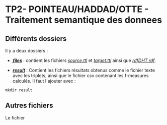 # TP2- POINTEAU/HADDAD/OTTE - Traitement semantique des donnees


## Différents dossiers

Il y a deux dossiers : 

 * [***files***](https://github.com/Gaby269/TP2-POINTEAU-HADDAD-OTTE_Traitement-semantique-des-donnees/tree/main/files) : contient les fichiers [_source.ttl_](https://github.com/Gaby269/TP2-POINTEAU-HADDAD-OTTE_Traitement-semantique-des-donnees/blob/main/files/source.ttl) et [_target.ttl_](https://github.com/Gaby269/TP2-POINTEAU-HADDAD-OTTE_Traitement-semantique-des-donnees/blob/main/files/target.ttl) ainsi que [_rdfDHT.rdf_](https://github.com/Gaby269/TP2-POINTEAU-HADDAD-OTTE_Traitement-semantique-des-donnees/blob/main/files/rdfDHT.rdf).
 
 * [***result***](https://github.com/Gaby269/TP2-POINTEAU-HADDAD-OTTE_Traitement-semantique-des-donnees/result) : Contient les fichiers résultats obtenus comme le fichier texte avec les triplets, ainsi que le fichier csv contenant les f-measures calculés. Il faut l'ajouter avec :
 ```
 mkdir result
 ```

## Autres fichiers

Le fichier 
